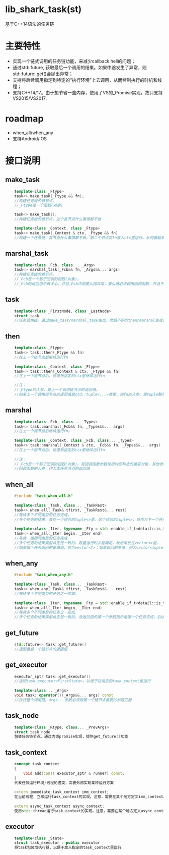  lib_shark_task(st)
=============
基于C++14语法的任务链


# 主要特性

- 实现一个链式调用的任务链功能，来减少callback hell的问题；
- 通过std::future, 获取最后一个调用的结果。如果中途发生了异常，则std::future::get()会抛出异常；
- 支持将后续调用指定到特定的“执行环境”上去调用，从而控制执行的时机和线程；
- 支持C++14/17。由于想节省一些内存，使用了VS的_Promise实现，故只支持VS2015/VS2017;

# roadmap
- when_all/when_any
- 支持Android/iOS

# 接口说明

## make_task
```C++
	template<class _Ftype>
	task<> make_task(_Ftype && fn);
	//构建任务链的首节点。
	//_Ftype是一个函数(对象)

	task<> make_task();
	//构建任务链的首节点，这个首节点什么事情都不做

	template<class _Context, class _Ftype>
	task<> make_task(_Context & ctx, _Ftype && fn)
	//构建一个任务链，首节点什么事情都不做，第二个节点将fn放入ctx里运行。从而看起来将首任务投入到ctx里运行。
```

## marshal_task
```C++
	template<class _Fcb, class... _Args>
	task<> marshal_task(_Fcb&& fn, _Args&&... args)
	//构建任务链的首节点。
	//_Fcb是一个基于回调的函数(对象)。
	//_Fcb的返回值不再关心。并且_Fcb内部要么抛异常，要么就必须调用回调函数，并且不关心回调函数的返回值
```

## task
```C++
	template<class _FirstNode, class _LastNode>
	struct task
	//任务调用链。通过make_task/marshal_task生成，然后不停的then/marshal生成调用链。
```

## then
```C++
	template<class _Ftype>
	task<> task::then(_Ftype && fn)
	//在上一个链节点后继续运行fn
	
	template<class _Context, class _Ftype> 
	task<> task::then(_Context & ctx, _Ftype && fn)
	//在上一个链节点后，投递到指定的ctx里继续运行fn

	//注：
	//_Ftype的入参，是上一个调用链节点的返回值。
	//如果上一个调用链节点的返回值是std::tuple<...>类型，则fn的入参，是tuple解包后的参数。目前要求参数个数/类型精确匹配。
```

## marshal
```C++
	template<class _Fcb, class... _Types>
	task<> task::marshal(_Fcb&& fn, _Types&&... args)
	//在上一个链节点后继续运行fn。
	
	template<class _Context, class _Fcb, class... _Types> 
	task<> task::marshal(_Context & ctx, _Fcb&& fn, _Types&&... args)
	//在上一个链节点后，投递到指定的ctx里继续运行fn
	
	//注：
	//_Fcb是一个基于回调的函数(对象)。其回调函数参数使用内部构造的兼容对象，其他参数是上一个调用链节点的返回值。
	//回调函数的入参，作为本任务节点的返回值
```

## when_all
```C++
	#include "task_when_all.h"
	
	template<class _Task, class... _TaskRest>
	task<> when_all(_Task& tfirst, _TaskRest&... rest)
	//等待多个不同类型的任务完成。
	//多个任务的结果，放在一个拼合的tuple<>里。这个拼合的tuple<>，将作为下一个任务节点的入参，或者最后一个节点future<tuple<>>的结果。
	
	template<class _Iter, typename _Fty = std::enable_if_t<detail::is_task_v<decltype(*std::declval<_Iter>())>, decltype(*std::declval<_Iter>())>>
	task<> when_all(_Iter begin, _Iter end)
	//等待一组相同类型的任务完成.
	//多个任务的结果类型肯定是一致的，数量运行时才能确定。故结果放在vector<>里。
	//如果每个任务返回的是单值，则为vector<T>；如果返回的多值，则为vector<tuple<T>>。
```

## when_any
```C++
	#include "task_when_any.h"
	
	template<class _Task, class... _TaskRest>
	task<> when_any(_Task& tfirst, _TaskRest&... rest)
	//等待多个不同类型的任务之一完成。
	
	template<class _Iter, typename _Fty = std::enable_if_t<detail::is_task_v<decltype(*std::declval<_Iter>())>, decltype(*std::declval<_Iter>())>>
	task<> when_all(_Iter begin, _Iter end)
	//等待多个不同类型的任务之一完成.
	//多个任务的结果类型肯定是一致的，故返回值的第一个参数指示是哪一个任务完成，后续参数是结果
```

## get_future
```C++
	std::future<> task::get_future() 
	//返回最后一个链节点的返回值
```

## get_executor
```C++
	executor_sptr task::get_executor() 
	//返回task_executor<FirstState>，以便于在指定的task_context里运行
	
	template<class... _Args>
	void task::operator()(_Args&&... args) const 
	//执行整个调用链。args...参数必须跟第一个链节点需要的参数匹配
```

## task_node
```C++
	template<class _Rtype, class... _PrevArgs>
	struct task_node
	包装任务链节点。通过内嵌promise实现，提供get_future()功能
```

## task_context
```C++
	concept task_context
	{
		void add(const executor_sptr & runner) const;
	}
	代表任务运行环境/线程的虚类，需要外部实现某种运行方案
	
	extern immediate_task_context imm_context;
	在当前线程，立即运行task_context的实现。注意，需要在某个地方定义imm_context。
	
	extern async_task_context async_context;
	使用std::thread运行task_context的实现。注意，需要在某个地方定义async_context。
```

## executor
```C++
	template<class _State>
	struct task_executor : public executor
	将task包装成执行器，以便于放入指定的task_context里运行
```


